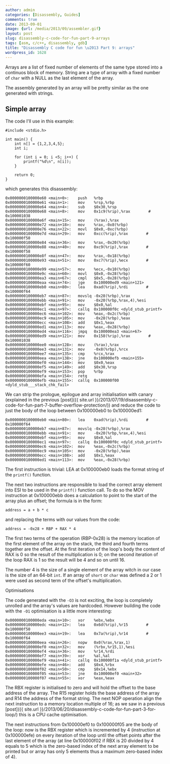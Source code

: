 ```yaml
---
author: admin
categories: [Disassembly, Guides]
comments: true
date: 2013-09-01
image: {url: /media/2013/09/assembler.gif}
layout: post
slug: disassembly-c-code-for-fun-part-9-arrays
tags: [asm, c/c++, disassembly, gdb]
title: "Disassembly C code for fun \u2013 Part 9: arrays"
wordpress_id: 1628
---
```


Arrays are a list of fixed number of elements of the same type stored into a continuos block of memory. String are a type of array with a fixed number of `char` with a NULL as the last element of the array.

The assembly generated by an array will be pretty similar as the one generated with strings.

<!-- more -->



## Simple array



The code I'll use in this example:




    #include <stdio.h>

    int main() {
        int n[] = {1,2,3,4,5};
        int i;

        for (int i = 0; i <5; i++) {
            printf("%d\n", n[i]);
        }

        return 0;
    }




which generates this disassembly:




    0x0000000100000e60 <main+0>:	push   %rbp
    0x0000000100000e61 <main+1>:	mov    %rsp,%rbp
    0x0000000100000e64 <main+4>:	sub    $0x30,%rsp
    0x0000000100000e68 <main+8>:	mov    0x1c9(%rip),%rax        # 0x100001038
    0x0000000100000e6f <main+15>:	mov    (%rax),%rax
    0x0000000100000e72 <main+18>:	mov    %rax,-0x8(%rbp)
    0x0000000100000e76 <main+22>:	movl   $0x0,-0xc(%rbp)
    0x0000000100000e7d <main+29>:	mov    0xcc(%rip),%rax        # 0x100000f50
    0x0000000100000e84 <main+36>:	mov    %rax,-0x20(%rbp)
    0x0000000100000e88 <main+40>:	mov    0xc9(%rip),%rax        # 0x100000f58
    0x0000000100000e8f <main+47>:	mov    %rax,-0x18(%rbp)
    0x0000000100000e93 <main+51>:	mov    0xc7(%rip),%ecx        # 0x100000f60
    0x0000000100000e99 <main+57>:	mov    %ecx,-0x10(%rbp)
    0x0000000100000e9c <main+60>:	movl   $0x0,-0x28(%rbp)
    0x0000000100000ea3 <main+67>:	cmpl   $0x5,-0x28(%rbp)
    0x0000000100000eaa <main+74>:	jge    0x100000ed9 <main+121>
    0x0000000100000eb0 <main+80>:	lea    0xad(%rip),%rdi        # 0x100000f64
    0x0000000100000eb7 <main+87>:	movslq -0x28(%rbp),%rax
    0x0000000100000ebb <main+91>:	mov    -0x20(%rbp,%rax,4),%esi
    0x0000000100000ebf <main+95>:	mov    $0x0,%al
    0x0000000100000ec1 <main+97>:	callq  0x100000f0c <dyld_stub_printf>
    0x0000000100000ec6 <main+102>:	mov    %eax,-0x2c(%rbp)
    0x0000000100000ec9 <main+105>:	mov    -0x28(%rbp),%eax
    0x0000000100000ecc <main+108>:	add    $0x1,%eax
    0x0000000100000ed1 <main+113>:	mov    %eax,-0x28(%rbp)
    0x0000000100000ed4 <main+116>:	jmpq   0x100000ea3 <main+67>
    0x0000000100000ed9 <main+121>:	mov    0x158(%rip),%rax        # 0x100001038
    0x0000000100000ee0 <main+128>:	mov    (%rax),%rax
    0x0000000100000ee3 <main+131>:	mov    -0x8(%rbp),%rcx
    0x0000000100000ee7 <main+135>:	cmp    %rcx,%rax
    0x0000000100000eea <main+138>:	jne    0x100000efb <main+155>
    0x0000000100000ef0 <main+144>:	mov    $0x0,%eax
    0x0000000100000ef5 <main+149>:	add    $0x30,%rsp
    0x0000000100000ef9 <main+153>:	pop    %rbp
    0x0000000100000efa <main+154>:	retq
    0x0000000100000efb <main+155>:	callq  0x100000f00 <dyld_stub___stack_chk_fail>




We can strip the prologue, epilogue and array initialisation with canary (explained in the previous [post]({{ site.url }}/2013/07/19/disassembly-c-code-for-fun-part-7-buffer-overflow-protection/)) and reduce the code to just the body of the loop between 0x100000eb0 to 0x100000ed1:




    0x0000000100000eb0 <main+80>:	lea    0xad(%rip),%rdi        # 0x100000f64
    0x0000000100000eb7 <main+87>:	movslq -0x28(%rbp),%rax
    0x0000000100000ebb <main+91>:	mov    -0x20(%rbp,%rax,4),%esi
    0x0000000100000ebf <main+95>:	mov    $0x0,%al
    0x0000000100000ec1 <main+97>:	callq  0x100000f0c <dyld_stub_printf>
    0x0000000100000ec6 <main+102>:	mov    %eax,-0x2c(%rbp)
    0x0000000100000ec9 <main+105>:	mov    -0x28(%rbp),%eax
    0x0000000100000ecc <main+108>:	add    $0x1,%eax
    0x0000000100000ed1 <main+113>:	mov    %eax,-0x28(%rbp)




The first instruction is trivial: LEA at 0x100000eb0 loads the format string of the `printf()` function.

The next two instructions are responsible to load the correct array element into ESI to be used in the `printf()` function call. To do so the MOV instruction at 0x100000ebb does a calculation to point to the start of the array plus an offset; the formula is in the form:




    address = a + b * c




and replacing the terms with our values from the code:




    address = -0x28 + RBP + RAX * 4




The first two terms of the operation (RBP-0x28) is the memory location of the first element of the array on the stack, the third and fourth terms together are the offset. At the first iteration of the loop's body the content of RAX is 0 so the result of the multiplication is 0; on the second iteration of the loop RAX is 1 so the result will be 4  and so on until 16.

The number 4 is the size of a single element of the array witch in our case is the size of an 64-bit `int`. If an array of `short` or `char` was defined a 2 or 1 were used as second term of the offset's multiplication.



Optimisations



The code generated with the `-O3` is not exciting, the loop is completely unrolled and the array's values are hardcoded. However building the code with the `-O1` optimisation is a little more interesting:




    0x0000000100000eda <main+10>:	xor    %ebx,%ebx
    0x0000000100000edc <main+12>:	lea    0x6d(%rip),%r15        # 0x100000f50
    0x0000000100000ee3 <main+19>:	lea    0x7a(%rip),%r14        # 0x100000f64
    0x0000000100000eea <main+26>:	nopw   0x0(%rax,%rax,1)
    0x0000000100000ef0 <main+32>:	mov    (%rbx,%r15,1),%esi
    0x0000000100000ef4 <main+36>:	mov    %r14,%rdi
    0x0000000100000ef7 <main+39>:	xor    %al,%al
    0x0000000100000ef9 <main+41>:	callq  0x100000f1a <dyld_stub_printf>
    0x0000000100000efe <main+46>:	add    $0x4,%rbx
    0x0000000100000f02 <main+50>:	cmp    $0x14,%ebx
    0x0000000100000f05 <main+53>:	jne    0x100000ef0 <main+32>
    0x0000000100000f07 <main+55>:	xor    %eax,%eax




The RBX register is initialised to zero and will hold the offset to the base address of the array. The R15 register holds the base address of the array and R14 the address of the format string. The next NOP operation align the next instruction to a memory location multiple of 16; as we saw in a previous [post]({{ site.url }}/2013/06/20/disassembly-c-code-for-fun-part-3-for-loop/) this is a CPU cache optimisation.

The next instructions from 0x100000ef0 to 0x100000f05 are the body of the loop: now is the RBX register which is incremented by 4 (instruction at 0x100000efe) on every iteration of the loop until the offset points after the last element of the array (at line 0x100000f02 if RBX is 20 divided by 4 equals to 5 which is the zero-based index of the next array element to be printed but or array has only 5 elements thus a maximum zero-based index of 4).
